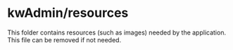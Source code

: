 # kwAdmin/resources

This folder contains resources (such as images) needed by the application. This file can
be removed if not needed.
